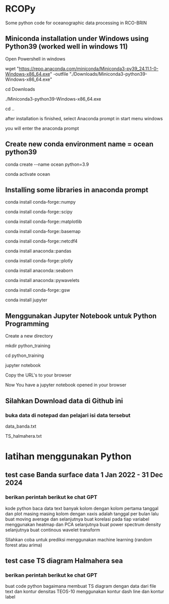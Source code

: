 # RCOPy
Some python code for oceanographic data processing in RCO-BRIN

## Miniconda installation under Windows using Python39 (worked well in windows 11)
<p>Open Powershell in windows

wget "https://repo.anaconda.com/miniconda/Miniconda3-py39_24.11.1-0-Windows-x86_64.exe" -outfile "./Downloads/Miniconda3-python39-Windows-x86_64.exe"</p>

cd Downloads

./Miniconda3-python39-Windows-x86_64.exe 

cd ..

after installation is finished, select Anaconda prompt in start menu windows

you will enter the anaconda prompt 

## Create new conda environment name = ocean python39

conda create --name ocean python=3.9

conda activate ocean

## Installing some libraries in anaconda prompt

conda install conda-forge::numpy

conda install conda-forge::scipy

conda install conda-forge::matplotlib

conda install conda-forge::basemap

conda install conda-forge::netcdf4

conda install anaconda::pandas

conda install conda-forge::plotly

conda install anaconda::seaborn

conda install anaconda::pywavelets

conda install conda-forge::gsw

conda install jupyter

## Menggunakan Jupyter Notebook untuk Python Programming

Create a new directory

mkdir python_training

cd python_training

jupyter notebook

Copy the URL's to your browser

Now You have a jupyter notebook opened in your browser

## Silahkan Download data di Github ini

### buka data di notepad dan pelajari isi data tersebut

data_banda.txt

TS_halmahera.txt

# latihan menggunakan Python

## test case Banda surface data 1 Jan 2022 - 31 Dec 2024

### berikan perintah berikut ke chat GPT

kode python baca data text banyak kolom dengan kolom pertama tanggal dan plot masing masing kolom dengan xaxis adalah tanggal per bulan lalu buat moving average dan selanjutnya buat korelasi pada tiap variabel menggunakan heatmap dan PCA selanjutnya  buat power spectrum density selanjutnya buat continous wavelet transform

SIlahkan coba untuk prediksi menggunakan machine learning (random forest atau arima)

## test case TS diagram Halmahera sea

### berikan perintah berikut ke chat GPT

buat code python bagaimana membuat TS diagram dengan data dari file text dan kontur densitas TEOS-10 menggunakan kontur dash line dan kontur label













